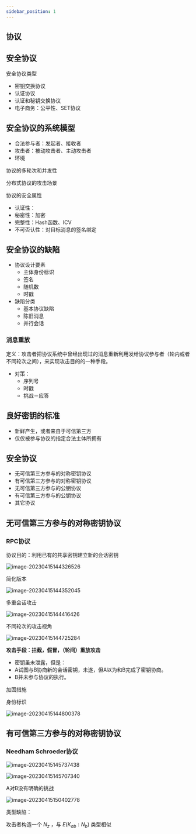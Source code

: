 ```yaml
---
sidebar_position: 1
---
```




## 协议



## 安全协议

安全协议类型

- 密钥交换协议
- 认证协议
- 认证和秘钥交换协议
- 电子商务：公平性、SET协议

## 安全协议的系统模型

- 合法参与者：发起者、接收者
- 攻击者：被动攻击者、主动攻击者
- 环境

协议的多轮次和并发性

分布式协议的攻击场景

协议的安全属性

- 认证性：
- 秘密性：加密
- 完整性：Hash函数、ICV
- 不可否认性：对目标消息的签名绑定

## 安全协议的缺陷

- 协议设计要素
  - 主体身份标识
  - 签名
  - 随机数
  - 时戳
- 缺陷分类
  - 基本协议缺陷
  - 陈旧消息
  - 并行会话

### 消息重放

定义：攻击者把协议系统中曾经出现过的消息重新利用发给协议参与者（轮内或者不同轮次之间），来实现攻击目的的一种手段。

- 对策：
  - 序列号
  - 时戳
  - 挑战－应答

## 良好密钥的标准

- 新鲜产生，或者来自于可信第三方
- 仅仅被参与协议的指定合法主体所拥有

## 安全协议

- 无可信第三方参与的对称密钥协议
- 有可信第三方参与的对称密钥协议
- 无可信第三方参与的公钥协议
- 有可信第三方参与的公钥协议
- 其它协议

## 无可信第三方参与的对称密钥协议

### RPC协议

协议目的：利用已有的共享密钥建立新的会话密钥

![image-20230415144326526](assets/image-20230415144326526.png)

简化版本

![image-20230415144352045](assets/image-20230415144352045.png)

多重会话攻击

![image-20230415144416426](assets/image-20230415144416426.png)

不同轮次的攻击视角

![image-20230415144725284](assets/image-20230415144725284.png)

**攻击手段：拦截，假冒，（轮间）重放攻击**

- 密钥虽未泄露，但是：
- A试图与B协商新的会话密钥，未遂，但A以为和B完成了密钥协商。
- B并未参与协议的执行。



加固措施

身份标识



![image-20230415144800378](assets/image-20230415144800378.png)

## 有可信第三方参与的对称密钥协议

### Needham Schroeder协议

![image-20230415145737438](assets/image-20230415145737438.png)

![image-20230415145707340](assets/image-20230415145707340.png)

A对B没有明确的挑战



![image-20230415150402778](assets/image-20230415150402778.png)

类型缺陷：

攻击者构造一个 $N_z$ ，与 $E(K_{ab}:N_b)$ 类型相似

